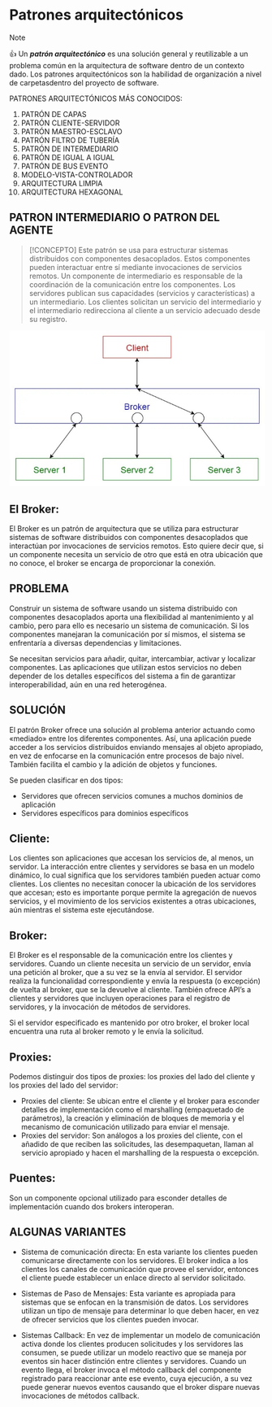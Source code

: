 # Patrones arquitectónicos
> [!NOTE]
> 👍 Un ***patrón arquitectónico*** es una solución general y reutilizable a un problema común en la arquitectura de software dentro de un contexto dado. Los patrones arquitectónicos son la habilidad de organización a nivel de carpetasdentro del proyecto de software.

PATRONES ARQUITECTÓNICOS MÁS CONOCIDOS:
1. PATRÓN DE CAPAS
2. PATRÓN CLIENTE-SERVIDOR
3. PATRÓN MAESTRO-ESCLAVO
4. PATRÓN FILTRO DE TUBERÍA
5. PATRÓN DE INTERMEDIARIO
6. PATRÓN DE IGUAL A IGUAL
7. PATRÓN DE BUS EVENTO
8. MODELO-VISTA-CONTROLADOR 
9. ARQUITECTURA LIMPIA
10. ARQUITECTURA HEXAGONAL



## PATRON INTERMEDIARIO O PATRON DEL AGENTE
> [!CONCEPTO]
> Este patrón se usa para estructurar sistemas distribuidos con componentes desacoplados. Estos componentes pueden interactuar entre sí mediante invocaciones de servicios remotos. Un componente de intermediario es responsable de la coordinación de la comunicación entre los componentes.
Los servidores publican sus capacidades (servicios y características) a un intermediario. Los clientes solicitan un servicio del intermediario y el intermediario redirecciona al cliente a un servicio adecuado desde su registro.

![alt text](image.png)

## El Broker:
El Broker es un patrón de arquitectura que se utiliza para estructurar sistemas de software distribuidos con componentes desacoplados que interactúan por invocaciones de servicios remotos. Esto quiere decir que, si un componente necesita un servicio de otro que está en otra ubicación que no conoce, el broker se encarga de proporcionar la conexión.


## PROBLEMA
Construir un sistema de software usando un sistema distribuido con componentes desacoplados aporta una flexibilidad al mantenimiento y al cambio, pero para ello es necesario un sistema de comunicación. Si los componentes manejaran la comunicación por sí mismos, el sistema se enfrentaría a diversas dependencias y limitaciones.

Se necesitan servicios para añadir, quitar, intercambiar, activar y localizar componentes. Las aplicaciones que utilizan estos servicios no deben depender de los detalles específicos del sistema a fin de garantizar interoperabilidad, aún en una red heterogénea.

## SOLUCIÓN
El patrón Broker ofrece una solución al problema anterior actuando como «mediado» entre los diferentes componentes. Así, una aplicación puede acceder a los servicios distribuidos enviando mensajes al objeto apropiado, en vez de enfocarse en la comunicación entre procesos de bajo nivel. También facilita el cambio y la adición de objetos y funciones.


Se pueden clasificar en dos tipos:

- Servidores que ofrecen servicios comunes a muchos dominios de aplicación
- Servidores específicos para dominios específicos
## Cliente:
Los clientes son aplicaciones que accesan los servicios de, al menos, un servidor. La interacción entre clientes y servidores se basa en un modelo dinámico, lo cual significa que los servidores también pueden actuar como clientes. Los clientes no necesitan conocer la ubicación de los servidores que accesan; esto es importante porque permite la agregación de nuevos servicios, y el movimiento de los servicios existentes a otras ubicaciones, aún mientras el sistema este ejecutándose.

## Broker:
El Broker es el responsable de la comunicación entre los clientes y servidores. Cuando un cliente necesita un servicio de un servidor, envía una petición al broker, que a su vez se la envía al servidor. El servidor realiza la funcionalidad correspondiente y envía la respuesta (o excepción) de vuelta al broker, que se la devuelve al cliente. También ofrece API’s a clientes y servidores que incluyen operaciones para el registro de servidores, y la invocación de métodos de servidores.

Si el servidor especificado es mantenido por otro broker, el broker local encuentra una ruta al broker remoto y le envía la solicitud.

## Proxies:
Podemos distinguir dos tipos de proxies: los proxies del lado del cliente y los proxies del lado del servidor:

- Proxies del cliente: Se ubican entre el cliente y el broker para esconder detalles de implementación como el marshalling (empaquetado de parámetros), la creación y eliminación de bloques de memoria y el mecanismo de comunicación utilizado para enviar el mensaje.
- Proxies del servidor: Son análogos a los proxies del cliente, con el añadido de que reciben las solicitudes, las desempaquetan, llaman al servicio apropiado y hacen el marshalling de la respuesta o excepción.
## Puentes:
Son un componente opcional utilizado para esconder detalles de implementación cuando dos brokers interoperan.

## ALGUNAS VARIANTES
- Sistema de comunicación directa:
En esta variante los clientes pueden comunicarse directamente con los servidores. El broker indica a los clientes los canales de comunicación que provee el servidor, entonces el cliente puede establecer un enlace directo al servidor solicitado.

- Sistemas de Paso de Mensajes:
Esta variante es apropiada para sistemas que se enfocan en la transmisión de datos. Los servidores utilizan un tipo de mensaje para determinar lo que deben hacer, en vez de ofrecer servicios que los clientes pueden invocar.

- Sistemas Callback:
En vez de implementar un modelo de comunicación activa donde los clientes producen solicitudes y los servidores las consumen, se puede utilizar un modelo reactivo que se maneja por eventos sin hacer distinción entre clientes y servidores. Cuando un evento llega, el broker invoca el método callback del componente registrado para reaccionar ante ese evento, cuya ejecución, a su vez puede generar nuevos eventos causando que el broker dispare nuevas invocaciones de métodos callback.


